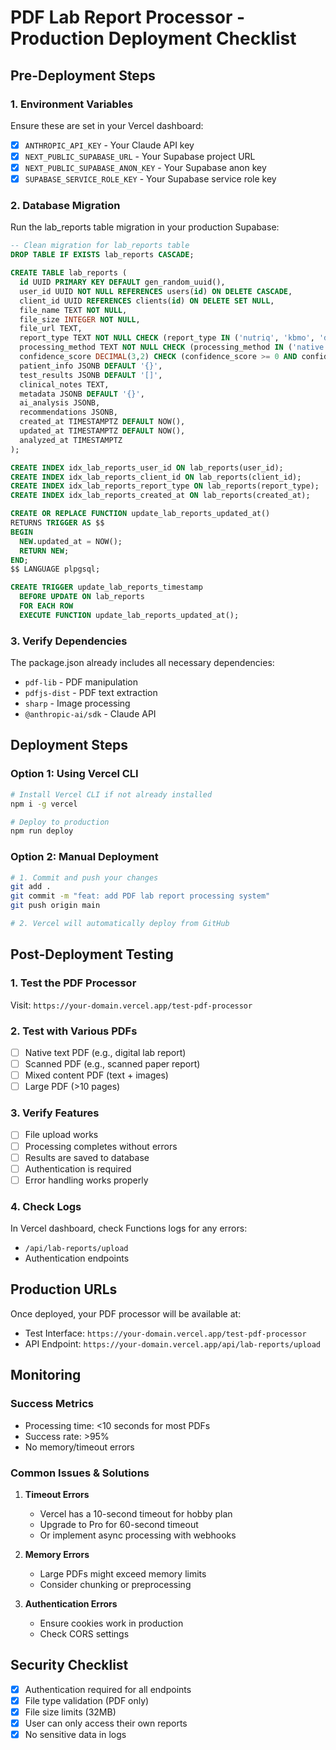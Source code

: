 # PDF Lab Report Processor - Production Deployment Checklist

## Pre-Deployment Steps

### 1. **Environment Variables**
Ensure these are set in your Vercel dashboard:
- [x] `ANTHROPIC_API_KEY` - Your Claude API key
- [x] `NEXT_PUBLIC_SUPABASE_URL` - Your Supabase project URL
- [x] `NEXT_PUBLIC_SUPABASE_ANON_KEY` - Your Supabase anon key
- [x] `SUPABASE_SERVICE_ROLE_KEY` - Your Supabase service role key

### 2. **Database Migration**
Run the lab_reports table migration in your production Supabase:

```sql
-- Clean migration for lab_reports table
DROP TABLE IF EXISTS lab_reports CASCADE;

CREATE TABLE lab_reports (
  id UUID PRIMARY KEY DEFAULT gen_random_uuid(),
  user_id UUID NOT NULL REFERENCES users(id) ON DELETE CASCADE,
  client_id UUID REFERENCES clients(id) ON DELETE SET NULL,
  file_name TEXT NOT NULL,
  file_size INTEGER NOT NULL,
  file_url TEXT,
  report_type TEXT NOT NULL CHECK (report_type IN ('nutriq', 'kbmo', 'dutch', 'fit_test', 'stool_test', 'blood_test', 'general')),
  processing_method TEXT NOT NULL CHECK (processing_method IN ('native', 'preprocessed', 'vision', 'ocr')),
  confidence_score DECIMAL(3,2) CHECK (confidence_score >= 0 AND confidence_score <= 1),
  patient_info JSONB DEFAULT '{}',
  test_results JSONB DEFAULT '[]',
  clinical_notes TEXT,
  metadata JSONB DEFAULT '{}',
  ai_analysis JSONB,
  recommendations JSONB,
  created_at TIMESTAMPTZ DEFAULT NOW(),
  updated_at TIMESTAMPTZ DEFAULT NOW(),
  analyzed_at TIMESTAMPTZ
);

CREATE INDEX idx_lab_reports_user_id ON lab_reports(user_id);
CREATE INDEX idx_lab_reports_client_id ON lab_reports(client_id);
CREATE INDEX idx_lab_reports_report_type ON lab_reports(report_type);
CREATE INDEX idx_lab_reports_created_at ON lab_reports(created_at);

CREATE OR REPLACE FUNCTION update_lab_reports_updated_at()
RETURNS TRIGGER AS $$
BEGIN
  NEW.updated_at = NOW();
  RETURN NEW;
END;
$$ LANGUAGE plpgsql;

CREATE TRIGGER update_lab_reports_timestamp
  BEFORE UPDATE ON lab_reports
  FOR EACH ROW
  EXECUTE FUNCTION update_lab_reports_updated_at();
```

### 3. **Verify Dependencies**
The package.json already includes all necessary dependencies:
- `pdf-lib` - PDF manipulation
- `pdfjs-dist` - PDF text extraction
- `sharp` - Image processing
- `@anthropic-ai/sdk` - Claude API

## Deployment Steps

### Option 1: Using Vercel CLI
```bash
# Install Vercel CLI if not already installed
npm i -g vercel

# Deploy to production
npm run deploy
```

### Option 2: Manual Deployment
```bash
# 1. Commit and push your changes
git add .
git commit -m "feat: add PDF lab report processing system"
git push origin main

# 2. Vercel will automatically deploy from GitHub
```

## Post-Deployment Testing

### 1. **Test the PDF Processor**
Visit: `https://your-domain.vercel.app/test-pdf-processor`

### 2. **Test with Various PDFs**
- [ ] Native text PDF (e.g., digital lab report)
- [ ] Scanned PDF (e.g., scanned paper report)
- [ ] Mixed content PDF (text + images)
- [ ] Large PDF (>10 pages)

### 3. **Verify Features**
- [ ] File upload works
- [ ] Processing completes without errors
- [ ] Results are saved to database
- [ ] Authentication is required
- [ ] Error handling works properly

### 4. **Check Logs**
In Vercel dashboard, check Functions logs for any errors:
- `/api/lab-reports/upload`
- Authentication endpoints

## Production URLs

Once deployed, your PDF processor will be available at:
- Test Interface: `https://your-domain.vercel.app/test-pdf-processor`
- API Endpoint: `https://your-domain.vercel.app/api/lab-reports/upload`

## Monitoring

### Success Metrics
- Processing time: <10 seconds for most PDFs
- Success rate: >95%
- No memory/timeout errors

### Common Issues & Solutions

1. **Timeout Errors**
   - Vercel has a 10-second timeout for hobby plan
   - Upgrade to Pro for 60-second timeout
   - Or implement async processing with webhooks

2. **Memory Errors**
   - Large PDFs might exceed memory limits
   - Consider chunking or preprocessing

3. **Authentication Errors**
   - Ensure cookies work in production
   - Check CORS settings

## Security Checklist

- [x] Authentication required for all endpoints
- [x] File type validation (PDF only)
- [x] File size limits (32MB)
- [x] User can only access their own reports
- [x] No sensitive data in logs
